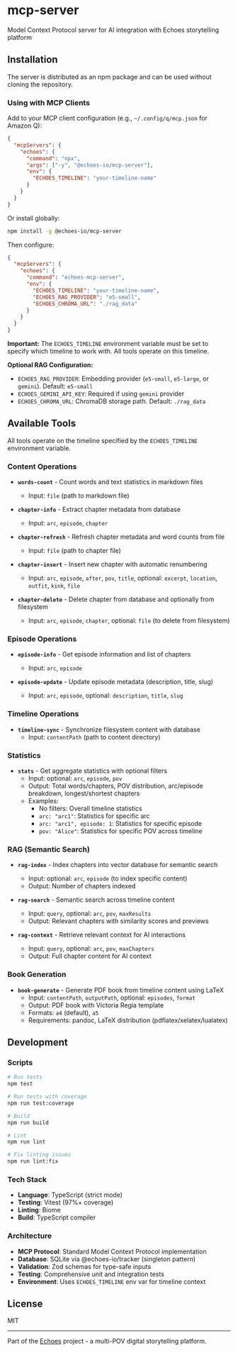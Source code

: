 # mcp-server

Model Context Protocol server for AI integration with Echoes storytelling platform

## Installation

The server is distributed as an npm package and can be used without cloning the repository.

### Using with MCP Clients

Add to your MCP client configuration (e.g., `~/.config/q/mcp.json` for Amazon Q):

```json
{
  "mcpServers": {
    "echoes": {
      "command": "npx",
      "args": ["-y", "@echoes-io/mcp-server"],
      "env": {
        "ECHOES_TIMELINE": "your-timeline-name"
      }
    }
  }
}
```

Or install globally:

```bash
npm install -g @echoes-io/mcp-server
```

Then configure:

```json
{
  "mcpServers": {
    "echoes": {
      "command": "echoes-mcp-server",
      "env": {
        "ECHOES_TIMELINE": "your-timeline-name",
        "ECHOES_RAG_PROVIDER": "e5-small",
        "ECHOES_CHROMA_URL": "./rag_data"
      }
    }
  }
}
```

**Important:** The `ECHOES_TIMELINE` environment variable must be set to specify which timeline to work with. All tools operate on this timeline.

**Optional RAG Configuration:**
- `ECHOES_RAG_PROVIDER`: Embedding provider (`e5-small`, `e5-large`, or `gemini`). Default: `e5-small`
- `ECHOES_GEMINI_API_KEY`: Required if using `gemini` provider
- `ECHOES_CHROMA_URL`: ChromaDB storage path. Default: `./rag_data`

## Available Tools

All tools operate on the timeline specified by the `ECHOES_TIMELINE` environment variable.

### Content Operations
- **`words-count`** - Count words and text statistics in markdown files
  - Input: `file` (path to markdown file)
  
- **`chapter-info`** - Extract chapter metadata from database
  - Input: `arc`, `episode`, `chapter`
  
- **`chapter-refresh`** - Refresh chapter metadata and word counts from file
  - Input: `file` (path to chapter file)
  
- **`chapter-insert`** - Insert new chapter with automatic renumbering
  - Input: `arc`, `episode`, `after`, `pov`, `title`, optional: `excerpt`, `location`, `outfit`, `kink`, `file`
  
- **`chapter-delete`** - Delete chapter from database and optionally from filesystem
  - Input: `arc`, `episode`, `chapter`, optional: `file` (to delete from filesystem)

### Episode Operations
- **`episode-info`** - Get episode information and list of chapters
  - Input: `arc`, `episode`
  
- **`episode-update`** - Update episode metadata (description, title, slug)
  - Input: `arc`, `episode`, optional: `description`, `title`, `slug`

### Timeline Operations
- **`timeline-sync`** - Synchronize filesystem content with database
  - Input: `contentPath` (path to content directory)

### Statistics
- **`stats`** - Get aggregate statistics with optional filters
  - Input: optional: `arc`, `episode`, `pov`
  - Output: Total words/chapters, POV distribution, arc/episode breakdown, longest/shortest chapters
  - Examples:
    - No filters: Overall timeline statistics
    - `arc: "arc1"`: Statistics for specific arc
    - `arc: "arc1", episode: 1`: Statistics for specific episode
    - `pov: "Alice"`: Statistics for specific POV across timeline

### RAG (Semantic Search)
- **`rag-index`** - Index chapters into vector database for semantic search
  - Input: optional: `arc`, `episode` (to index specific content)
  - Output: Number of chapters indexed
  
- **`rag-search`** - Semantic search across timeline content
  - Input: `query`, optional: `arc`, `pov`, `maxResults`
  - Output: Relevant chapters with similarity scores and previews
  
- **`rag-context`** - Retrieve relevant context for AI interactions
  - Input: `query`, optional: `arc`, `pov`, `maxChapters`
  - Output: Full chapter content for AI context

### Book Generation
- **`book-generate`** - Generate PDF book from timeline content using LaTeX
  - Input: `contentPath`, `outputPath`, optional: `episodes`, `format`
  - Output: PDF book with Victoria Regia template
  - Formats: `a4` (default), `a5`
  - Requirements: pandoc, LaTeX distribution (pdflatex/xelatex/lualatex)

## Development

### Scripts

```bash
# Run tests
npm test

# Run tests with coverage
npm run test:coverage

# Build
npm run build

# Lint
npm run lint

# Fix linting issues
npm run lint:fix
```

### Tech Stack

- **Language**: TypeScript (strict mode)
- **Testing**: Vitest (97%+ coverage)
- **Linting**: Biome
- **Build**: TypeScript compiler

### Architecture

- **MCP Protocol**: Standard Model Context Protocol implementation
- **Database**: SQLite via @echoes-io/tracker (singleton pattern)
- **Validation**: Zod schemas for type-safe inputs
- **Testing**: Comprehensive unit and integration tests
- **Environment**: Uses `ECHOES_TIMELINE` env var for timeline context

## License

MIT

---

Part of the [Echoes](https://github.com/echoes-io) project - a multi-POV digital storytelling platform.
